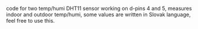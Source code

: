 code for two temp/humi DHT11 sensor working on d-pins 4 and 5, measures indoor and outdoor temp/humi, some values are written in Slovak language, feel free to use this.

